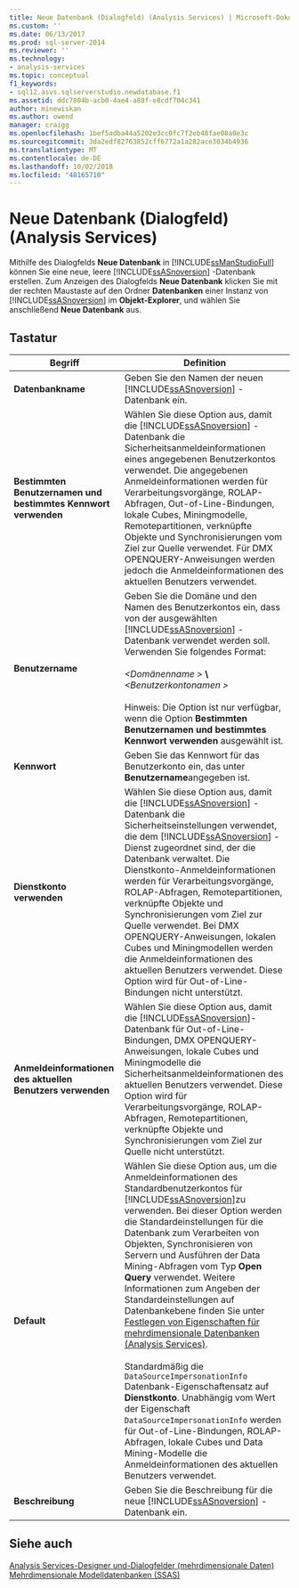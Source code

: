 ```yaml
---
title: Neue Datenbank (Dialogfeld) (Analysis Services) | Microsoft-Dokumentation
ms.custom: ''
ms.date: 06/13/2017
ms.prod: sql-server-2014
ms.reviewer: ''
ms.technology:
- analysis-services
ms.topic: conceptual
f1_keywords:
- sql12.asvs.sqlserverstudio.newdatabase.f1
ms.assetid: ddc7804b-acb0-4ae4-a88f-e8cdf704c341
author: minewiskan
ms.author: owend
manager: craigg
ms.openlocfilehash: 1bef5adba44a5202e3cc0fc7f2eb48fae08a0e3c
ms.sourcegitcommit: 3da2edf82763852cff6772a1a282ace3034b4936
ms.translationtype: MT
ms.contentlocale: de-DE
ms.lasthandoff: 10/02/2018
ms.locfileid: "48165710"
---
```

# <a name="new-database-dialog-box-analysis-services"></a>Neue Datenbank (Dialogfeld) (Analysis Services)
  Mithilfe des Dialogfelds **Neue Datenbank** in [!INCLUDE[ssManStudioFull](../includes/ssmanstudiofull-md.md)] können Sie eine neue, leere [!INCLUDE[ssASnoversion](../includes/ssasnoversion-md.md)] -Datenbank erstellen. Zum Anzeigen des Dialogfelds **Neue Datenbank** klicken Sie mit der rechten Maustaste auf den Ordner **Datenbanken** einer Instanz von [!INCLUDE[ssASnoversion](../includes/ssasnoversion-md.md)] im **Objekt-Explorer**, und wählen Sie anschließend **Neue Datenbank** aus.  
  
## <a name="options"></a>Tastatur  
  
|Begriff|Definition|  
|----------|----------------|  
|**Datenbankname**|Geben Sie den Namen der neuen [!INCLUDE[ssASnoversion](../includes/ssasnoversion-md.md)] -Datenbank ein.|  
|**Bestimmten Benutzernamen und bestimmtes Kennwort verwenden**|Wählen Sie diese Option aus, damit die [!INCLUDE[ssASnoversion](../includes/ssasnoversion-md.md)] -Datenbank die Sicherheitsanmeldeinformationen eines angegebenen Benutzerkontos verwendet. Die angegebenen Anmeldeinformationen werden für Verarbeitungsvorgänge, ROLAP-Abfragen, Out-of-Line-Bindungen, lokale Cubes, Miningmodelle, Remotepartitionen, verknüpfte Objekte und Synchronisierungen vom Ziel zur Quelle verwendet. Für DMX OPENQUERY-Anweisungen werden jedoch die Anmeldeinformationen des aktuellen Benutzers verwendet.|  
|**Benutzername**|Geben Sie die Domäne und den Namen des Benutzerkontos ein, dass von der ausgewählten [!INCLUDE[ssASnoversion](../includes/ssasnoversion-md.md)] -Datenbank verwendet werden soll. Verwenden Sie folgendes Format:<br /><br /> *\<Domänenname >* **\\**  *\<Benutzerkontonamen >*<br /><br /> Hinweis: Die Option ist nur verfügbar, wenn die Option **Bestimmten Benutzernamen und bestimmtes Kennwort verwenden** ausgewählt ist.|  
|**Kennwort**|Geben Sie das Kennwort für das Benutzerkonto ein, das unter **Benutzername**angegeben ist.|  
|**Dienstkonto verwenden**|Wählen Sie diese Option aus, damit die [!INCLUDE[ssASnoversion](../includes/ssasnoversion-md.md)] -Datenbank die Sicherheitseinstellungen verwendet, die dem [!INCLUDE[ssASnoversion](../includes/ssasnoversion-md.md)] -Dienst zugeordnet sind, der die Datenbank verwaltet. Die Dienstkonto-Anmeldeinformationen werden für Verarbeitungsvorgänge, ROLAP-Abfragen, Remotepartitionen, verknüpfte Objekte und Synchronisierungen vom Ziel zur Quelle verwendet. Bei DMX OPENQUERY-Anweisungen, lokalen Cubes und Miningmodellen werden die Anmeldeinformationen des aktuellen Benutzers verwendet. Diese Option wird für Out-of-Line-Bindungen nicht unterstützt.|  
|**Anmeldeinformationen des aktuellen Benutzers verwenden**|Wählen Sie diese Option aus, damit die [!INCLUDE[ssASnoversion](../includes/ssasnoversion-md.md)]-Datenbank für Out-of-Line-Bindungen, DMX OPENQUERY-Anweisungen, lokale Cubes und Miningmodelle die Sicherheitsanmeldeinformationen des aktuellen Benutzers verwendet. Diese Option wird für Verarbeitungsvorgänge, ROLAP-Abfragen, Remotepartitionen, verknüpfte Objekte und Synchronisierungen vom Ziel zur Quelle nicht unterstützt.|  
|**Default**|Wählen Sie diese Option aus, um die Anmeldeinformationen des Standardbenutzerkontos für [!INCLUDE[ssASnoversion](../includes/ssasnoversion-md.md)]zu verwenden. Bei dieser Option werden die Standardeinstellungen für die Datenbank zum Verarbeiten von Objekten, Synchronisieren von Servern und Ausführen der Data Mining-Abfragen vom Typ **Open Query** verwendet. Weitere Informationen zum Angeben der Standardeinstellungen auf Datenbankebene finden Sie unter [Festlegen von Eigenschaften für mehrdimensionale Datenbanken &#40;Analysis Services&#41;](multidimensional-models/set-multidimensional-database-properties-analysis-services.md).<br /><br /> Standardmäßig die `DataSourceImpersonationInfo` Datenbank-Eigenschaftensatz auf **Dienstkonto**. Unabhängig vom Wert der Eigenschaft `DataSourceImpersonationInfo` werden für Out-of-Line-Bindungen, ROLAP-Abfragen, lokale Cubes und Data Mining-Modelle die Anmeldeinformationen des aktuellen Benutzers verwendet.|  
|**Beschreibung**|Geben Sie die Beschreibung für die neue [!INCLUDE[ssASnoversion](../includes/ssasnoversion-md.md)] -Datenbank ein.|  
  
## <a name="see-also"></a>Siehe auch  
 [Analysis Services-Designer und-Dialogfelder &#40;mehrdimensionale Daten&#41;](analysis-services-designers-and-dialog-boxes-multidimensional-data.md)   
 [Mehrdimensionale Modelldatenbanken &#40;SSAS&#41;](multidimensional-models/multidimensional-model-databases-ssas.md)  
  
  
